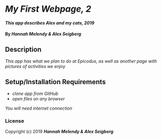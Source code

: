 # _My First Webpage, 2_

#### _This app describes Alex and my cats, 2019_

#### By _**Hannah Melendy & Alex Seigberg**_

## Description
_This app has what we plan to do at Epicodus, as well as another page with pictures of activities we enjoy_

## Setup/Installation Requirements
* _clone app from GitHub_
* _open files on any browser_

_You will need internet connection_

### License
Copyright (c) 2019 **_Hannah Melendy & Alex Seigberg_**
